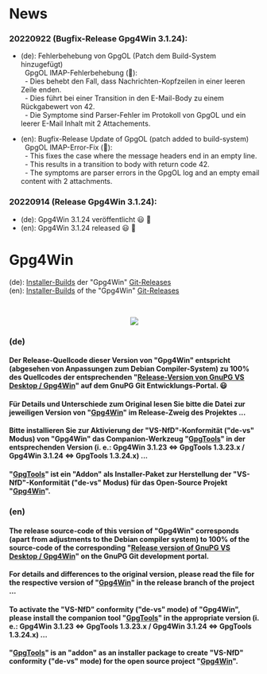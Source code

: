 [//]: # (Created by vitusb in 20220920)
[//]: # (Get emojis from here: https://github.com/markdown-templates/markdown-emojis)

# News

### 20220922 (Bugfix-Release Gpg4Win 3.1.24):

- (de): Fehlerbehebung von GpgOL (Patch dem Build-System hinzugefügt)
<br>&nbsp;&nbsp;GpgOL IMAP-Fehlerbehebung (:pray:):
<br>&nbsp;&nbsp;- Dies behebt den Fall, dass Nachrichten-Kopfzeilen in einer leeren Zeile enden.
<br>&nbsp;&nbsp;- Dies führt bei einer Transition in den E-Mail-Body zu einem Rückgabewert von 42.
<br>&nbsp;&nbsp;- Die Symptome sind Parser-Fehler im Protokoll von GpgOL und ein leerer E-Mail Inhalt mit 2 Attachements.

- (en): Bugfix-Release Update of GpgOL (patch added to build-system)
<br>&nbsp;&nbsp;GpgOL IMAP-Error-Fix (:pray:):
<br>&nbsp;&nbsp;- This fixes the case where the message headers end in an empty line.
<br>&nbsp;&nbsp;- This results in a transition to body with return code 42.
<br>&nbsp;&nbsp;- The symptoms are parser errors in the GpgOL log and an empty email content with 2 attachments.

### 20220914 (Release Gpg4Win 3.1.24):
- (de): Gpg4Win 3.1.24 veröffentlicht :smiley: :tada:
- (en): Gpg4Win 3.1.24 released :smiley: :tada:

# Gpg4Win

(de): [Installer-Builds](https://github.com/landsh-de/Gpg4Win/releases) der "Gpg4Win" [Git-Releases](https://git.gnupg.org/cgi-bin/gitweb.cgi?p=gpg4win.git;a=tags)
<br>
(en): [Installer-Builds](https://github.com/landsh-de/Gpg4Win/releases) of the "Gpg4Win" [Git-Releases](https://git.gnupg.org/cgi-bin/gitweb.cgi?p=gpg4win.git;a=tags)

<br>
<p align="center">
  <img src="https://user-images.githubusercontent.com/83558069/190190072-1553613a-dc1a-4089-8fbd-1b5963426663.jpg" />
</p>


### (de)

#### Der Release-Quellcode dieser Version von "Gpg4Win" entspricht (abgesehen von Anpassungen zum Debian Compiler-System) zu 100% des Quellcodes der entsprechenden "[Release-Version von GnuPG VS Desktop / Gpg4Win](https://git.gnupg.org/cgi-bin/gitweb.cgi?p=gpg4win.git;a=tags)" auf dem GnuPG Git Entwicklungs-Portal. 😃

#### Für Details und Unterschiede zum Original lesen Sie bitte die Datei zur jeweiligen Version von "[Gpg4Win](https://github.com/landsh-de/Gpg4Win/releases)" im Release-Zweig des Projektes ...

#### Bitte installieren Sie zur Aktivierung der "VS-NfD"-Konformität ("de-vs" Modus) von "Gpg4Win" das Companion-Werkzeug "[GpgTools](https://github.com/landsh-de/GpgTools/releases)" in der entsprechenden Version (i. e.: Gpg4Win 3.1.23 <=> GpgTools 1.3.23.x / Gpg4Win 3.1.24 <=> GpgTools 1.3.24.x) ...

#### "[GpgTools](https://github.com/landsh-de/GpgTools)" ist ein "Addon" als Installer-Paket zur Herstellung der "VS-NfD"-Konformität ("de-vs" Modus) für das Open-Source Projekt "[Gpg4Win](https://github.com/landsh-de/Gpg4Win)".


### (en)

#### The release source-code of this version of "Gpg4Win" corresponds (apart from adjustments to the Debian compiler system) to 100% of the source-code of the corresponding "[Release version of GnuPG VS Desktop / Gpg4Win](https://git.gnupg.org/cgi-bin/gitweb.cgi?p=gpg4win.git;a=tags)" on the GnuPG Git development portal.

#### For details and differences to the original version, please read the file for the respective version of "[Gpg4Win](https://github.com/landsh-de/Gpg4Win/releases)" in the release branch of the project ...

#### To activate the "VS-NfD" conformity ("de-vs" mode) of "Gpg4Win", please install the companion tool "[GpgTools](https://github.com/landsh-de/GpgTools/releases)" in the appropriate version (i. e.: Gpg4Win 3.1.23 <=> GpgTools 1.3.23.x / Gpg4Win 3.1.24 <=> GpgTools 1.3.24.x) ...

#### "[GpgTools](https://github.com/landsh-de/GpgTools)" is an "addon" as an installer package to create "VS-NfD" conformity ("de-vs" mode) for the open source project "[Gpg4Win](https://github.com/landsh-de/Gpg4Win)". <br><br>
